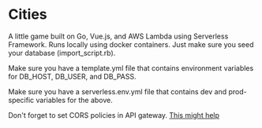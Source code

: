 # Cities
A little game built on Go, Vue.js, and AWS Lambda using Serverless Framework. Runs locally using docker containers. Just make sure you seed your database (import_script.rb).


Make sure you have a template.yml file that contains environment variables for DB_HOST, DB_USER, and DB_PASS.

Make sure you have a serverless.env.yml file that contains dev and prod-specific variables for the above.

Don't forget to set CORS policies in API gateway.  [This might help]( https://enable-cors.org/server_awsapigateway.html)
